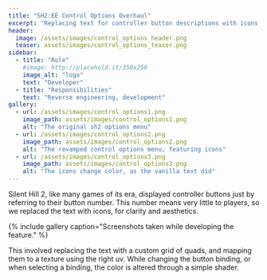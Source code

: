 ```yaml
---
title: "SH2:EE Control Options Overhaul"
excerpt: "Replacing text for controller button descriptions with icons for Silent Hill 2: Enhanced Edition."
header:
  image: /assets/images/control_options_header.png
  teaser: assets/images/control_options_teaser.png
sidebar:
  - title: "Role"
    #image: http://placehold.it/350x250
    image_alt: "logo"
    text: "Developer"
  - title: "Responsibilities"
    text: "Reverse engineering, development"
gallery:
  - url: /assets/images/control_options1.png
    image_path: assets/images/control_options1.png
    alt: "The original sh2 options menu"
  - url: /assets/images/control_options2.png
    image_path: assets/images/control_options2.png
    alt: "The revamped control options menu, featuring icons"
  - url: /assets/images/control_options3.png
    image_path: assets/images/control_options3.png
    alt: "The icons change color, as the vanilla text did"
---
```


Silent Hill 2, like many games of its era, displayed controller buttons just by referring to their button number. This number means very little to players, so we replaced the text with icons, for clarity and aesthetics.

{% include gallery caption="Screenshots taken while developing the feature." %}

This involved replacing the text with a custom grid of quads, and mapping them to a texture using the right uv. While changing the button binding, or when selecting a binding, the color is altered through a simple shader.